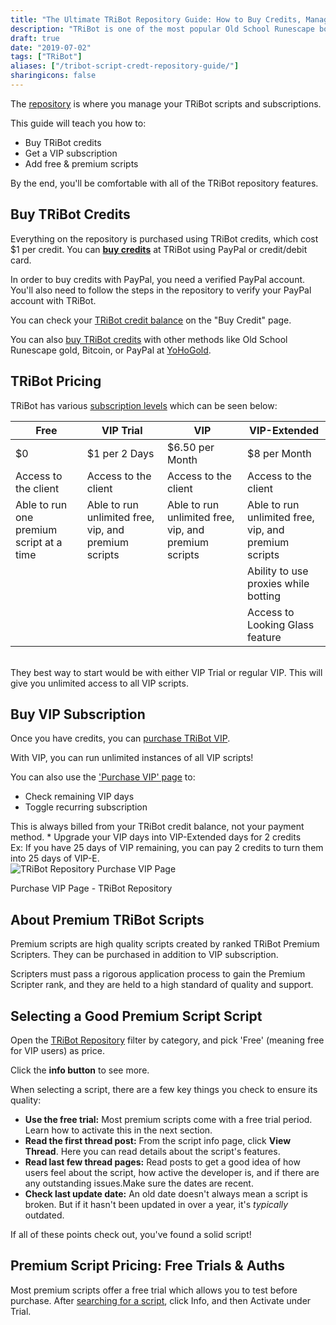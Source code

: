 ```yaml
---
title: "The Ultimate TRiBot Repository Guide: How to Buy Credits, Manage Scripts, and More"
description: "TRiBot is one of the most popular Old School Runescape bots. Learn how to use the TRiBot script repository and start botting old school Runescape."
draft: true
date: "2019-07-02"
tags: ["TRiBot"]
aliases: ["/tribot-script-credt-repository-guide/"]
sharingicons: false
---
```

The <a href="https://tribot.org/repository/" target="_blank">repository</a> is where you manage your TRiBot scripts and subscriptions.

This guide will teach you how to:

* Buy TRiBot credits
* Get a VIP subscription
* Add free & premium scripts

By the end, you'll be comfortable with all of the TRiBot repository features.

<!--more-->
## Buy TRiBot Credits
Everything on the repository is purchased using TRiBot credits, which cost $1 per credit. You can **<a href="https://tribot.org/repository/user_panel/purchase_credits/">buy credits</a>** at TRiBot using PayPal or credit/debit card.

In order to buy credits with PayPal, you need a verified PayPal account. You'll also need to follow the steps in the repository to verify your PayPal account with TRiBot.

You can check your <a href="https://tribot.org/repository/user_panel/purchase_credits/">TRiBot credit balance</a> on the "Buy Credit" page.

You can also <a href="https://www.yohogold.com/buy-tribot-credits" target="_blank">buy TRiBot credits</a> with other methods like Old School Runescape gold, Bitcoin, or PayPal at <a href="https://www.yohogold.com/buy-tribot-credits" target="_blank">YoHoGold</a>.

## TRiBot Pricing
TRiBot has various <a href="https://tribot.org/#pricing" target="_blank">subscription levels</a> which can be seen below:
<div class='table-container'>

  Free    | VIP Trial  | VIP | VIP-Extended |
  ---|---|---|---|
  $0     | $1 per 2 Days   |$6.50 per Month  |$8 per Month  |
  Access to the client | Access to the client   |Access to the client|Access to the client  |
  Able to run one premium script at a time   | Able to run unlimited free, vip, and premium scripts   |Able to run unlimited free, vip, and premium scripts |Able to run unlimited free, vip, and premium scripts|
     |   ||Ability to use proxies while botting  |
     |    ||Access to Looking Glass feature  |

</div>
<br>
They best way to start would be with either VIP Trial or regular VIP. This will give you unlimited access to all VIP scripts.

## Buy VIP Subscription
Once you have credits, you can <a href="https://tribot.org/repository/user_panel/vip" target="_blank">purchase TRiBot VIP</a>.

With VIP, you can run unlimited instances of all VIP scripts!

You can also use the <a href="https://tribot.org/repository/user_panel/vip/" target="_blank">'Purchase VIP' page</a> to:

* Check remaining VIP days
* Toggle recurring subscription
<div class="caption-text">This is always billed from your TRiBot credit balance, not your payment method.</caption>
* Upgrade your VIP days into VIP-Extended days for 2 credits
<div class="caption-text">Ex: If you have 25 days of VIP remaining, you can pay 2 credits to turn them into 25 days of VIP-E.</div>

<div class="caption">
  <img class="lazy" data-src="/img/TRiBot Repository VIP Page.png" alt="TRiBot Repository Purchase VIP Page"/>
  <p class="caption-text">Purchase VIP Page - TRiBot Repository</p>
</div>

## About Premium TRiBot Scripts
Premium scripts are high quality scripts created by ranked TRiBot Premium Scripters. They can be purchased in addition to VIP subscription.

Scripters must pass a rigorous application process to gain the Premium Scripter rank, and they are held to a high standard of quality and support.

## Selecting a Good Premium Script Script
Open the <a href="https://tribot.org/repository" target="_blank">TRiBot Repository</a> filter by category, and pick 'Free' (meaning free for VIP users) as price.

Click the **info button** to see more.

When selecting a script, there are a few key things you check to ensure its quality:

* **Use the free trial:** Most premium scripts come with a free trial period. Learn how to activate this in the next section.
* **Read the first thread post:** From the script info page, click **View Thread**. Here you can read details about the script's features.
* **Read last few thread pages:** Read posts to get a good idea of how users feel about the script, how active the developer is, and if there are any outstanding issues.Make sure the dates are recent.
* **Check last update date:** An old date doesn't always mean a script is broken. But if it hasn't been updated in over a year, it's *typically* outdated.

If all of these points check out, you've found a solid script!

## Premium Script Pricing: Free Trials & Auths
Most premium scripts offer a free trial which allows you to test before purchase. After <a href="https://tribot.org/repository/" target="_blank">searching for a script</a>, click Info, and then Activate under Trial.